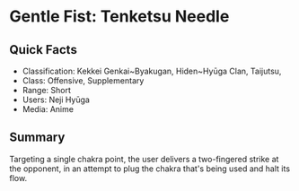 # Gentle Fist: Tenketsu Needle

## Quick Facts
- Classification: Kekkei Genkai~Byakugan, Hiden~Hyūga Clan, Taijutsu,
- Class: Offensive, Supplementary
- Range: Short
- Users: Neji Hyūga
- Media: Anime

## Summary
Targeting a single chakra point, the user delivers a two-fingered strike at the opponent, in an attempt to plug the chakra that's being used and halt its flow.
